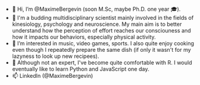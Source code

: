 - 👋 Hi, I’m @MaximeBergevin (soon M.Sc, maybe Ph.D. one year 🎓).
- 🥼 I'm a budding multidisciplinary scientist mainly involved in the fields of kinesiology, psychology and neuroscience. My main aim is to better understand how the perception of effort reaches our consciouness and how it impacts our behaviors, especially physical activity.
- 👀 I’m interested in music, video games, sports. I also quite enjoy cooking even though I repeatedly prepare the same dish (if only it wasn't for my lazyness to look up new recipees).
- 🌱 Although not an expert, I've become quite comfortable with R. I would eventually like to learn Python and JavaScript one day.
- 📫 LinkedIn (@MaximeBergevin)

<!---
@MaximeBergevin/MaximeBergevin is a ✨ special ✨ repository because its `README.md` (this file) appears on your GitHub profile.
You can click the Preview link to take a look at your changes.
--->
